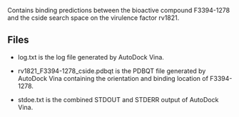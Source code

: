 Contains binding predictions between the bioactive compound F3394-1278 and the cside search space on the virulence factor rv1821.

## Files

- log.txt is the log file generated by AutoDock Vina.

- rv1821_F3394-1278_cside.pdbqt is the PDBQT file generated by AutoDock Vina containing the orientation and binding location of F3394-1278.

- stdoe.txt is the combined STDOUT and STDERR output of AutoDock Vina.

